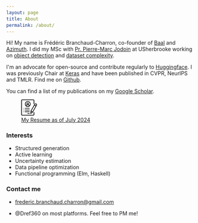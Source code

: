```yaml
---
layout: page
title: About
permalink: /about/
---
```


Hi!
My name is Frédéric Branchaud-Charron, co-founder of [Baal](https://baal.readthedocs.io) and [Azimuth](https://servicenow.github.io/azimuth). I did my MSc with [Pr. Pierre-Marc Jodoin](https://jodoin.github.io/) at USherbrooke working on [object detection](https://tcd.miovision.com/) and [dataset complexity](https://arxiv.org/abs/1905.07299). 

I'm an advocate for open-source and contribute regularly to [Huggingface](https://huggingface.co). I was previously Chair at [Keras](keras.io) and have been published in CVPR, NeurIPS and TMLR. Find me on [Github](https://github.com/Dref360).

You can find a list of my publications on my [Google Scholar](https://scholar.google.com/citations?user=pHQH5TcAAAAJ&hl=en).


<figure class="image">
<a href="/images/resume.pdf">
  <img src="/images/resume_icon.png" alt="resume" width="10%"/>
  <figcaption>My Resume as of July 2024</figcaption>
  </a>
</figure>


### Interests
* Structured generation
* Active learning
* Uncertainty estimation
* Data pipeline optimization
* Functional programming (Elm, Haskell)

### Contact me

* [frederic.branchaud.charron@gmail.com](mailto:frederic.branchaud.charron@gmail.com)

* @Dref360 on most platforms. Feel free to PM me!
